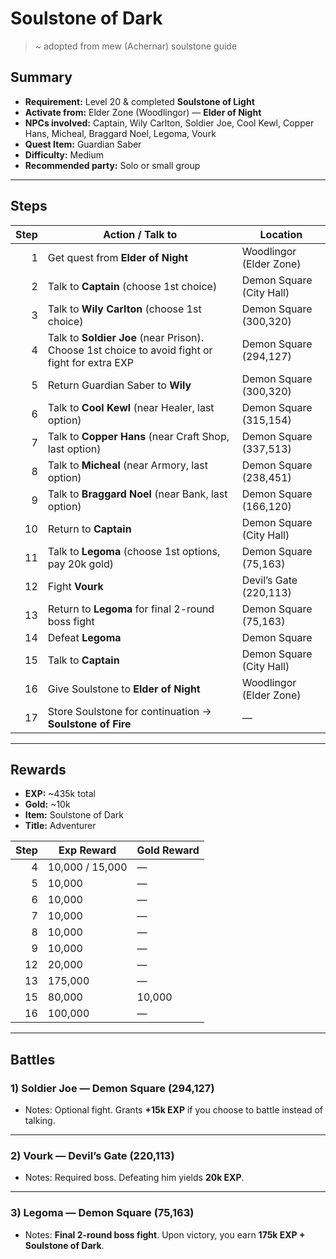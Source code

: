 # Soulstone of Dark

> ~ adopted from mew (Achernar) soulstone guide

## Summary
- **Requirement:** Level 20 & completed **Soulstone of Light**  
- **Activate from:** Elder Zone (Woodlingor) — **Elder of Night**  
- **NPCs involved:** Captain, Wily Carlton, Soldier Joe, Cool Kewl, Copper Hans, Micheal, Braggard Noel, Legoma, Vourk  
- **Quest Item:** Guardian Saber  
- **Difficulty:** Medium  
- **Recommended party:** Solo or small group  

---

## Steps

| Step | Action / Talk to                                                                               | Location                 |
| ---: | ---------------------------------------------------------------------------------------------- | ------------------------ |
|    1 | Get quest from **Elder of Night**                                                              | Woodlingor (Elder Zone)  |
|    2 | Talk to **Captain** (choose 1st choice)                                                        | Demon Square (City Hall) |
|    3 | Talk to **Wily Carlton** (choose 1st choice)                                                   | Demon Square (300,320)   |
|    4 | Talk to **Soldier Joe** (near Prison). Choose 1st choice to avoid fight or fight for extra EXP | Demon Square (294,127)   |
|    5 | Return Guardian Saber to **Wily**                                                              | Demon Square (300,320)   |
|    6 | Talk to **Cool Kewl** (near Healer, last option)                                               | Demon Square (315,154)   |
|    7 | Talk to **Copper Hans** (near Craft Shop, last option)                                         | Demon Square (337,513)   |
|    8 | Talk to **Micheal** (near Armory, last option)                                                 | Demon Square (238,451)   |
|    9 | Talk to **Braggard Noel** (near Bank, last option)                                             | Demon Square (166,120)   |
|   10 | Return to **Captain**                                                                          | Demon Square (City Hall) | — |
|   11 | Talk to **Legoma** (choose 1st options, pay 20k gold)                                          | Demon Square (75,163)    | — |
|   12 | Fight **Vourk**                                                                                | Devil’s Gate (220,113)   |
|   13 | Return to **Legoma** for final 2-round boss fight                                              | Demon Square (75,163)    |
|   14 | Defeat **Legoma**                                                                              | Demon Square             |
|   15 | Talk to **Captain**                                                                            | Demon Square (City Hall) |
|   16 | Give Soulstone to **Elder of Night**                                                           | Woodlingor (Elder Zone)  |
|   17 | Store Soulstone for continuation → **Soulstone of Fire**                                       | —                        |

---

## Rewards
- **EXP:** ~435k total  
- **Gold:** ~10k  
- **Item:** Soulstone of Dark  
- **Title:** Adventurer  

| Step | Exp Reward      | Gold Reward |
| ---: | --------------- | ----------- |
|    4 | 10,000 / 15,000 | —           |
|    5 | 10,000          | —           |
|    6 | 10,000          | —           |
|    7 | 10,000          | —           |
|    8 | 10,000          | —           |
|    9 | 10,000          | —           |
|   12 | 20,000          | —           |
|   13 | 175,000         | —           |
|   15 | 80,000          | 10,000      |
|   16 | 100,000         | —           |

---

## Battles

### 1) Soldier Joe — Demon Square (294,127)

- Notes: Optional fight. Grants **+15k EXP** if you choose to battle instead of talking.

---

### 2) Vourk — Devil’s Gate (220,113)

- Notes: Required boss. Defeating him yields **20k EXP**.

---

### 3) Legoma — Demon Square (75,163)

- Notes: **Final 2-round boss fight**. Upon victory, you earn **175k EXP + Soulstone of Dark**.

